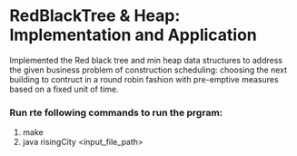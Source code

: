 # RedBlackTree & Heap: Implementation and Application

Implemented the Red black tree and min heap data structures to address the given business problem of construction scheduling: choosing the next building to contruct in a round robin fashion with pre-emptive measures based on a fixed unit of time.

### Run rte following commands to run the prgram:

1. make
2. java risingCity <input_file_path>